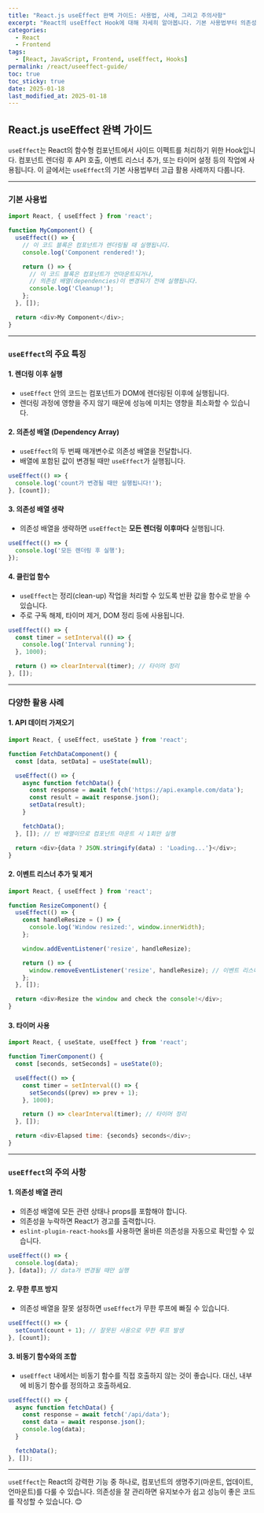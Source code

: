 ```yaml
---
title: "React.js useEffect 완벽 가이드: 사용법, 사례, 그리고 주의사항"
excerpt: "React의 useEffect Hook에 대해 자세히 알아봅니다. 기본 사용법부터 의존성 배열 관리, 다양한 실전 사례, 그리고 코드를 최적화하기 위한 팁까지 모두 포함된 가이드입니다."
categories:
  - React
  - Frontend
tags:
  - [React, JavaScript, Frontend, useEffect, Hooks]
permalink: /react/useeffect-guide/
toc: true
toc_sticky: true
date: 2025-01-18
last_modified_at: 2025-01-18
---
```


## React.js useEffect 완벽 가이드

`useEffect`는 React의 함수형 컴포넌트에서 사이드 이펙트를 처리하기 위한 Hook입니다. 컴포넌트 렌더링 후 API 호출, 이벤트 리스너 추가, 또는 타이머 설정 등의 작업에 사용됩니다. 이 글에서는 `useEffect`의 기본 사용법부터 고급 활용 사례까지 다룹니다.

---

### 기본 사용법
```javascript
import React, { useEffect } from 'react';

function MyComponent() {
  useEffect(() => {
    // 이 코드 블록은 컴포넌트가 렌더링될 때 실행됩니다.
    console.log('Component rendered!');

    return () => {
      // 이 코드 블록은 컴포넌트가 언마운트되거나,
      // 의존성 배열(dependencies)이 변경되기 전에 실행됩니다.
      console.log('Cleanup!');
    };
  }, []);

  return <div>My Component</div>;
}
```

---

### `useEffect`의 주요 특징

#### 1. **렌더링 이후 실행**
- `useEffect` 안의 코드는 컴포넌트가 DOM에 렌더링된 이후에 실행됩니다.
- 렌더링 과정에 영향을 주지 않기 때문에 성능에 미치는 영향을 최소화할 수 있습니다.

#### 2. **의존성 배열 (Dependency Array)**
- `useEffect`의 두 번째 매개변수로 의존성 배열을 전달합니다.
- 배열에 포함된 값이 변경될 때만 `useEffect`가 실행됩니다.

```javascript
useEffect(() => {
  console.log('count가 변경될 때만 실행됩니다!');
}, [count]);
```

#### 3. **의존성 배열 생략**
- 의존성 배열을 생략하면 `useEffect`는 **모든 렌더링 이후마다** 실행됩니다.

```javascript
useEffect(() => {
  console.log('모든 렌더링 후 실행');
});
```

#### 4. **클린업 함수**
- `useEffect`는 정리(clean-up) 작업을 처리할 수 있도록 반환 값을 함수로 받을 수 있습니다.
- 주로 구독 해제, 타이머 제거, DOM 정리 등에 사용됩니다.

```javascript
useEffect(() => {
  const timer = setInterval(() => {
    console.log('Interval running');
  }, 1000);

  return () => clearInterval(timer); // 타이머 정리
}, []);
```

---

### 다양한 활용 사례

#### 1. **API 데이터 가져오기**
```javascript
import React, { useEffect, useState } from 'react';

function FetchDataComponent() {
  const [data, setData] = useState(null);

  useEffect(() => {
    async function fetchData() {
      const response = await fetch('https://api.example.com/data');
      const result = await response.json();
      setData(result);
    }

    fetchData();
  }, []); // 빈 배열이므로 컴포넌트 마운트 시 1회만 실행

  return <div>{data ? JSON.stringify(data) : 'Loading...'}</div>;
}
```

#### 2. **이벤트 리스너 추가 및 제거**
```javascript
import React, { useEffect } from 'react';

function ResizeComponent() {
  useEffect(() => {
    const handleResize = () => {
      console.log('Window resized:', window.innerWidth);
    };

    window.addEventListener('resize', handleResize);

    return () => {
      window.removeEventListener('resize', handleResize); // 이벤트 리스너 제거
    };
  }, []);

  return <div>Resize the window and check the console!</div>;
}
```

#### 3. **타이머 사용**
```javascript
import React, { useState, useEffect } from 'react';

function TimerComponent() {
  const [seconds, setSeconds] = useState(0);

  useEffect(() => {
    const timer = setInterval(() => {
      setSeconds((prev) => prev + 1);
    }, 1000);

    return () => clearInterval(timer); // 타이머 정리
  }, []);

  return <div>Elapsed time: {seconds} seconds</div>;
}
```

---

### `useEffect`의 주의 사항

#### 1. **의존성 배열 관리**
- 의존성 배열에 모든 관련 상태나 props를 포함해야 합니다.
- 의존성을 누락하면 React가 경고를 출력합니다.
- `eslint-plugin-react-hooks`를 사용하면 올바른 의존성을 자동으로 확인할 수 있습니다.

```javascript
useEffect(() => {
  console.log(data);
}, [data]); // data가 변경될 때만 실행
```

#### 2. **무한 루프 방지**
- 의존성 배열을 잘못 설정하면 `useEffect`가 무한 루프에 빠질 수 있습니다.

```javascript
useEffect(() => {
  setCount(count + 1); // 잘못된 사용으로 무한 루프 발생
}, [count]);
```

#### 3. **비동기 함수와의 조합**
- `useEffect` 내에서는 비동기 함수를 직접 호출하지 않는 것이 좋습니다. 대신, 내부에 비동기 함수를 정의하고 호출하세요.

```javascript
useEffect(() => {
  async function fetchData() {
    const response = await fetch('/api/data');
    const data = await response.json();
    console.log(data);
  }

  fetchData();
}, []);
```

---

`useEffect`는 React의 강력한 기능 중 하나로, 컴포넌트의 생명주기(마운트, 업데이트, 언마운트)를 다룰 수 있습니다. 의존성을 잘 관리하면 유지보수가 쉽고 성능이 좋은 코드를 작성할 수 있습니다. 😊


